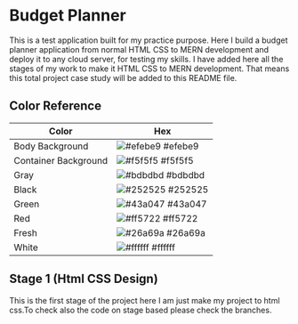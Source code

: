 
# Budget Planner

This is a test application built for my practice purpose. Here I build a budget planner application from normal HTML CSS to MERN development and deploy it to any cloud server, for testing my skills. I have added here all the stages of my work to make it HTML CSS to MERN development. That means this total project case study will be added to this README file.

## Color Reference

| Color             | Hex                                                                |
| ----------------- | ------------------------------------------------------------------ |
| Body Background | ![#efebe9](https://via.placeholder.com/10/efebe9?text=+) #efebe9 |
| Container Background | ![#f5f5f5](https://via.placeholder.com/10/f5f5f5?text=+) #f5f5f5 |
| Gray | ![#bdbdbd](https://via.placeholder.com/10/bdbdbd?text=+) #bdbdbd |
| Black | ![#252525](https://via.placeholder.com/10/252525?text=+) #252525 |
| Green | ![#43a047](https://via.placeholder.com/10/43a047?text=+) #43a047 |
| Red | ![#ff5722](https://via.placeholder.com/10/ff5722?text=+) #ff5722 |
| Fresh | ![#26a69a](https://via.placeholder.com/10/26a69a?text=+) #26a69a |
| White | ![#ffffff](https://via.placeholder.com/10/ffffff?text=+) #ffffff |

## Stage 1 (Html CSS Design)

This is the first stage of the project here I am just make my project to html css.To check also the code on stage based please check the branches.
